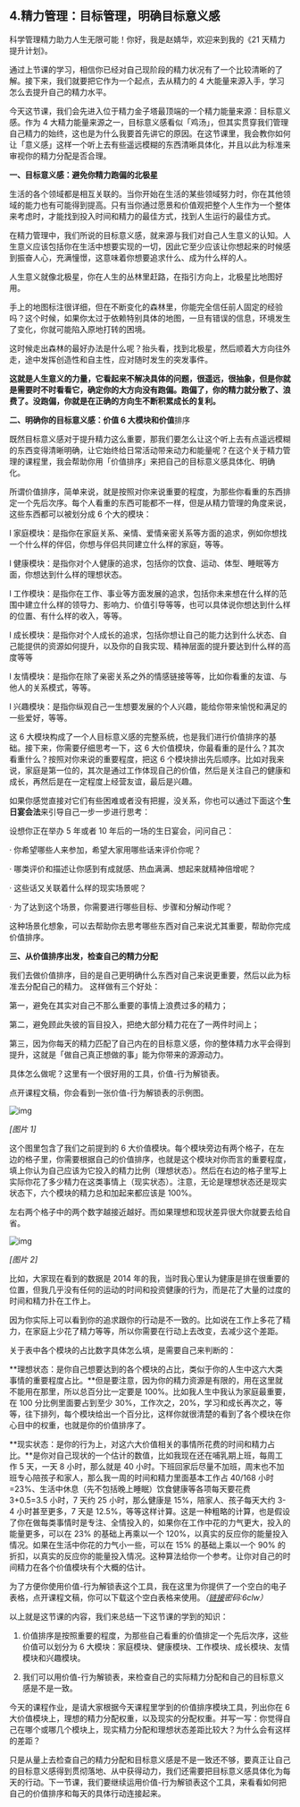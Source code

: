 ## 4.精力管理：目标管理，明确目标意义感
科学管理精力助力人生无限可能！你好，我是赵婧华，欢迎来到我的《21 天精力提升计划》。


通过上节课的学习，相信你已经对自己现阶段的精力状况有了一个比较清晰的了解。接下来，我们就要把它作为一个起点，去从精力的 4 大能量来源入手，学习怎么去提升自己的精力水平。 


今天这节课，我们会先进入位于精力金子塔最顶端的一个精力能量来源：目标意义感。作为 4 大精力能量来源之一，目标意义感看似「鸡汤」，但其实贯穿我们管理自己精力的始终，这也是为什么我要首先讲它的原因。在这节课里，我会教你如何让「意义感」这样一个听上去有些遥远模糊的东西清晰具体化，并且以此为标准来审视你的精力分配是否合理。


**一、目标意义感：避免你精力跑偏的北极星**


生活的各个领域都是相互关联的。当你开始在生活的某些领域努力时，你在其他领域的能力也有可能得到提高。只有当你通过愿景和价值观把整个人生作为一个整体来考虑时，才能找到投入时间和精力的最佳方式，找到人生运行的最佳方式。


在精力管理中，我们所说的目标意义感，就来源与我们对自己人生意义的认知。人生意义应该包括你在生活中想要实现的一切，因此它至少应该让你想起来的时候感到振奋人心，充满憧憬，这意味着你想要追求什么、成为什么样的人。


人生意义就像北极星，你在人生的丛林里赶路，在指引方向上，北极星比地图好用。


手上的地图标注很详细，但在不断变化的森林里，你能完全信任前人固定的经验吗？这个时候，如果你太过于依赖特别具体的地图，一旦有错误的信息，环境发生了变化，你就可能陷入原地打转的困境。


这时候走出森林的最好办法是什么呢？抬头看，找到北极星，然后顺着大方向往外走，途中发挥创造性和自主性，应对随时发生的突发事件。


**这就是人生意义的力量，它看起来不解决具体的问题，很遥远，很抽象，但是你就是需要时不时看看它，确定你的大方向没有跑偏。跑偏了，你的精力就分散了、浪费了。没跑偏，你就是在正确的方向生不断积累成长的复利。**


**二、明确你的目标意义感：价值 6 大模块和价值**排序


既然目标意义感对于提升精力这么重要，那我们要怎么让这个听上去有点遥远模糊的东西变得清晰明确，让它始终给日常活动带来动力和能量呢？在这个关于精力管理的课程里，我会帮助你用「价值排序」来把自己的目标意义感具体化、明确化。 


所谓价值排序，简单来说，就是按照对你来说重要的程度，为那些你看重的东西排定一个先后次序。每个人看重的东西可能都不一样，但是从精力管理的角度来说，这些东西都可以被划分成 6 个大的模块：


l 家庭模块：是指你在家庭关系、亲情、爱情亲密关系等方面的追求，例如你想找一个什么样的伴侣，你想与伴侣共同建立什么样的家庭，等等。


l 健康模块：是指你对个人健康的追求，包括你的饮食、运动、体型、睡眠等方面，你想达到什么样的理想状态。


l 工作模块：是指你在工作、事业等方面发展的追求，包括你未来想在什么样的范围中建立什么样的领导力、影响力、价值引导等等，也可以具体说你想达到什么样的位置、有什么样的收入，等等。


l 成长模块：是指你对个人成长的追求，包括你想让自己的能力达到什么状态、自己能提供的资源如何提升，以及你的自我实现、精神层面的提升要达到什么样的高度等等


l 友情模块：是指你在除了亲密关系之外的情感链接等等，比如你看重的友谊、与他人的关系模式，等等。


l 兴趣模块：是指你纵观自己一生想要发展的个人兴趣，能给你带来愉悦和满足的一些爱好，等等。


这 6 大模块构成了一个人目标意义感的完整系统，也是我们进行价值排序的基础。接下来，你需要仔细思考一下，这 6 大价值模块，你最看重的是什么？其次看重什么？按照对你来说的重要程度，把这 6 个模块排出先后顺序。比如对我来说，家庭是第一位的，其次是通过工作体现自己的价值，然后是关注自己的健康和成长，再然后是在一定程度上经营友谊，最后是兴趣。 


如果你感觉直接对它们有些困难或者没有把握，没关系，你也可以通过下面这个**生日宴会法**来引导自己一步一步进行思考：


设想你正在举办 5 年或者 10 年后的一场的生日宴会，问问自己：


· 你希望哪些人来参加，希望大家用哪些话来评价你呢？


· 哪类评价和描述让你感到有成就感、热血满满、想起来就精神倍增呢？


· 这些话又关联着什么样的现实场景呢？


· 为了达到这个场景，你需要进行哪些目标、步骤和分解动作呢？


这种场景化想象，可以去帮助你去思考哪些东西对自己来说尤其重要，帮助你完成价值排序。


**三、从价值排序出发，检查自己的精力分配**


我们去做价值排序，目的是自己更明确什么东西对自己来说更重要，然后以此为标准去分配自己的精力。 这样做有三个好处：


第一，避免在其实对自己不那么重要的事情上浪费过多的精力；


第二，避免顾此失彼的盲目投入，把绝大部分精力花在了一两件时间上；


第三，因为你每天的精力匹配了自己内在的目标意义感，你的整体精力水平会得到提升，这就是「做自己真正想做的事」能为你带来的源源动力。


具体怎么做呢？这里有一个很好用的工具，价值-行为解锁表。


点开课程文稿，你会看到一张价值-行为解锁表的示例图。


![img](https://pic2.zhimg.com/v2-c8c389d63de76a66d6921e590b2435db.webp)

*[图片 1]* 


这个图里包含了我们之前提到的 6 大价值模块。每个模块旁边有两个格子，在左边的格子里，你需要根据自己的价值排序，也就是这个模块对你而言的重要程度，填上你认为自己应该为它投入的精力比例（理想状态）。然后在右边的格子里写上实际你花了多少精力在这类事情上（现实状态）。注意，无论是理想状态还是现实状态下，六个模块的精力总和加起来都应该是 100%。


左右两个格子中的两个数字越接近越好。而如果理想和现状差异很大你就要去给自省。


![img](https://pic2.zhimg.com/v2-e25538cb5d76304911fc13bf99f4a781.webp)

*[图片 2]* 


比如，大家现在看到的数据是 2014 年的我，当时我心里认为健康是排在很重要的位置，但我几乎没有任何的运动的时间和投资健康的行为，而是花了大量的过度的时间和精力扑在工作上。 


因为你实际上可以看到你的追求跟你的行动是不一致的。比如说在工作上多花了精力，在家庭上少花了精力等等，‌‌所以你需要在行动上去改变，去减少这个差距。‌‌


关于表中各个模块的占比数字具体怎么填，是需要自己来判断的：


**理想状态：是你自己想要达到的各个模块的占比，类似于你的人生中这六大类事情的重要程度占比。**但是要注意，因为你的精力资源是有限的，用在这里就不能用在那里，所以总百分比一定要是 100%。比如我人生中我认为家庭最重要，在 100 分比例里面要占到至少 30%，工作次之，20%，学习和成长再次之，等等，往下排列，每个模块给出一个百分比，这样你就很清楚的看到了各个模块在你心目中的权重，也就是你的价值排序了。 


**现实状态：是你的行为上，对这六大价值相关的事情所花费的时间和精力占比。**是你对自己现状的一个估计的数值，比如我现在还在哺乳期上班，每周工作 5 天，一天 8 小时，那么就是 40 小时。下班回家后尽量不加班，周末也不加班专心陪孩子和家人，那么我一周的时间和精力里面基本工作占 40/168 小时=23%、生活中休息（先不包括晚上睡眠）饮食健康等各项每天要花费 3+0.5=3.5 小时，7 天约 25 小时，那么健康是 15%，陪家人、孩子每天大约 3-4 小时甚至更多，7 天是 12.5%，等等这样计算。这是一种粗略的计算，也是假设了你在做每类事情时是专注、全情投入的，如果你在工作中花的力气更大，投入的能量更多，可以在 23% 的基础上再乘以一个 120%，以真实的反应你的能量投入情况。如果在生活中你花的力气小一些，可以在 15% 的基础上乘以一个 90% 的折扣，以真实的反应你的能量投入情况。这种算法给你一个参考。让你对自己的时间精力在各个价值模块有个大概的估计。 


为了方便你使用价值-行为解锁表这个工具，我在这里为你提供了一个空白的电子表格，点开课程文稿，你可以下载这个空白表格来使用。*（*[*链接*](https://pan.baidu.com/s/1QeS14pmKb0eNQkCa90xoFQ)*密码:6clw）*


以上就是这节课的内容，我们来总结一下这节课的学到的知识：


1. 价值排序是按照重要的程度，为那些自己看重的价值排定一个先后次序，这些价值可以划分为 6 大模块：家庭模块、健康模块、工作模块、成长模块、友情模块和兴趣模块。


2. 我们可以用价值-行为解锁表，来检查自己的实际精力分配和自己的目标意义感是不是一致。


今天的课程作业，是请大家根据今天课程里学到的价值排序模块工具，列出你在 6 大价值模块上，理想的精力分配权重，以及现实的分配权重。并写一写：你觉得自己在哪个或哪几个模块上，现实精力分配和理想状态差距比较大？为什么会有这样的差距？


只是从量上去检查自己的精力分配和目标意义感是不是一致还不够，要真正让自己的目标意义感得到贯彻落地、从中获得动力，我们还需要把目标意义感具体化为每天的行动。下一节课，我们要继续运用价值-行为解锁表这个工具，来看看如何把自己的价值排序和每天的具体行动连接起来。

